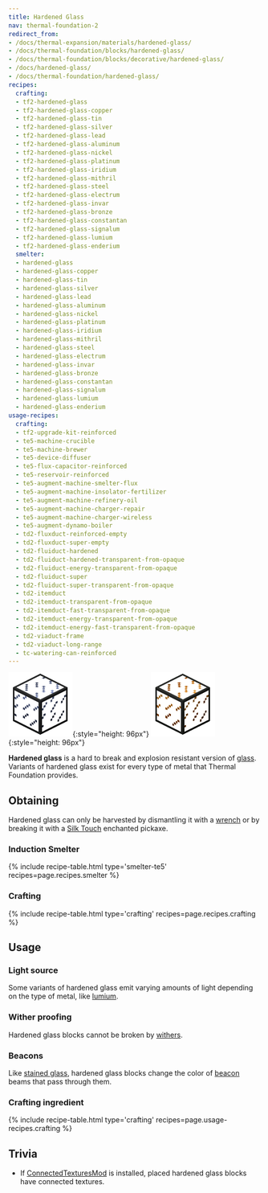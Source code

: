 ```yaml
---
title: Hardened Glass
nav: thermal-foundation-2
redirect_from:
- /docs/thermal-expansion/materials/hardened-glass/
- /docs/thermal-foundation/blocks/hardened-glass/
- /docs/thermal-foundation/blocks/decorative/hardened-glass/
- /docs/hardened-glass/
- /docs/thermal-foundation/hardened-glass/
recipes:
  crafting:
  - tf2-hardened-glass
  - tf2-hardened-glass-copper
  - tf2-hardened-glass-tin
  - tf2-hardened-glass-silver
  - tf2-hardened-glass-lead
  - tf2-hardened-glass-aluminum
  - tf2-hardened-glass-nickel
  - tf2-hardened-glass-platinum
  - tf2-hardened-glass-iridium
  - tf2-hardened-glass-mithril
  - tf2-hardened-glass-steel
  - tf2-hardened-glass-electrum
  - tf2-hardened-glass-invar
  - tf2-hardened-glass-bronze
  - tf2-hardened-glass-constantan
  - tf2-hardened-glass-signalum
  - tf2-hardened-glass-lumium
  - tf2-hardened-glass-enderium
  smelter:
  - hardened-glass
  - hardened-glass-copper
  - hardened-glass-tin
  - hardened-glass-silver
  - hardened-glass-lead
  - hardened-glass-aluminum
  - hardened-glass-nickel
  - hardened-glass-platinum
  - hardened-glass-iridium
  - hardened-glass-mithril
  - hardened-glass-steel
  - hardened-glass-electrum
  - hardened-glass-invar
  - hardened-glass-bronze
  - hardened-glass-constantan
  - hardened-glass-signalum
  - hardened-glass-lumium
  - hardened-glass-enderium
usage-recipes:
  crafting:
  - tf2-upgrade-kit-reinforced
  - te5-machine-crucible
  - te5-machine-brewer
  - te5-device-diffuser
  - te5-flux-capacitor-reinforced
  - te5-reservoir-reinforced
  - te5-augment-machine-smelter-flux
  - te5-augment-machine-insolator-fertilizer
  - te5-augment-machine-refinery-oil
  - te5-augment-machine-charger-repair
  - te5-augment-machine-charger-wireless
  - te5-augment-dynamo-boiler
  - td2-fluxduct-reinforced-empty
  - td2-fluxduct-super-empty
  - td2-fluiduct-hardened
  - td2-fluiduct-hardened-transparent-from-opaque
  - td2-fluiduct-energy-transparent-from-opaque
  - td2-fluiduct-super
  - td2-fluiduct-super-transparent-from-opaque
  - td2-itemduct
  - td2-itemduct-transparent-from-opaque
  - td2-itemduct-fast-transparent-from-opaque
  - td2-itemduct-energy-transparent-from-opaque
  - td2-itemduct-energy-fast-transparent-from-opaque
  - td2-viaduct-frame
  - td2-viaduct-long-range
  - tc-watering-can-reinforced
---
```


![Hardened glass](/assets/images/thermal-foundation-2/hardened-glass.png){:style="height: 96px"}
![Hardened glass variants](/assets/images/thermal-foundation-2/hardened-glass-variants.gif){:style="height: 96px"}


**Hardened glass** is a hard to break and explosion resistant version of
[glass](https://minecraft.gamepedia.com/Glass). Variants of hardened glass exist
for every type of metal that Thermal Foundation provides.


Obtaining
---------

Hardened glass can only be harvested by dismantling it with a
[wrench](/docs/wrenches/) or by breaking it with a [Silk
Touch](https://minecraft.gamepedia.com/Silk_Touch) enchanted pickaxe.

### Induction Smelter
{% include recipe-table.html type='smelter-te5' recipes=page.recipes.smelter %}

### Crafting
{% include recipe-table.html type='crafting' recipes=page.recipes.crafting %}


Usage
-----

### Light source
Some variants of hardened glass emit varying amounts of light depending on the
type of metal, like [lumium](/docs/thermal-foundation-2/lumium-ingot/).

### Wither proofing
Hardened glass blocks cannot be broken by
[withers](https://minecraft.gamepedia.com/Wither).

### Beacons
Like [stained glass](https://minecraft.gamepedia.com/Stained_Glass), hardened
glass blocks change the color of
[beacon](https://minecraft.gamepedia.com/Beacon) beams that pass through them.

### Crafting ingredient
{% include recipe-table.html type='crafting' recipes=page.usage-recipes.crafting %}


Trivia
------

* If [ConnectedTexturesMod](https://minecraft.curseforge.com/projects/ctm) is
  installed, placed hardened glass blocks have connected textures.
